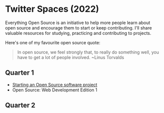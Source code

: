 # Twitter Spaces (2022)

Everything Open Source is an initiative to help more people learn about open source and encourage them to start or keep contributing.
I'll share valuable resources for studying, practicing and contributing to projects.

Here's one of my favourite open source quote:

> In open source, we feel strongly that, to really do something well, you have to get a lot of people involved.
~Linus Torvalds

## Quarter 1
* [Starting an Open Source software project](https://mesrenyamedogbe.hashnode.dev/introducing-everything-open-source-by-mesrenyame)
* Open Source: Web Development Edition 1


## Quarter 2

